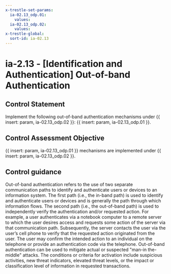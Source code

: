 ```yaml
---
x-trestle-set-params:
  ia-02.13_odp.01:
    values:
  ia-02.13_odp.02:
    values:
x-trestle-global:
  sort-id: ia-02.13
---
```


# ia-2.13 - \[Identification and Authentication\] Out-of-band Authentication

## Control Statement

Implement the following out-of-band authentication mechanisms under {{ insert: param, ia-02.13_odp.02 }}: {{ insert: param, ia-02.13_odp.01 }}.

## Control Assessment Objective

{{ insert: param, ia-02.13_odp.01 }} mechanisms are implemented under {{ insert: param, ia-02.13_odp.02 }}.

## Control guidance

Out-of-band authentication refers to the use of two separate communication paths to identify and authenticate users or devices to an information system. The first path (i.e., the in-band path) is used to identify and authenticate users or devices and is generally the path through which information flows. The second path (i.e., the out-of-band path) is used to independently verify the authentication and/or requested action. For example, a user authenticates via a notebook computer to a remote server to which the user desires access and requests some action of the server via that communication path. Subsequently, the server contacts the user via the user’s cell phone to verify that the requested action originated from the user. The user may confirm the intended action to an individual on the telephone or provide an authentication code via the telephone. Out-of-band authentication can be used to mitigate actual or suspected "man-in the-middle" attacks. The conditions or criteria for activation include suspicious activities, new threat indicators, elevated threat levels, or the impact or classification level of information in requested transactions.
